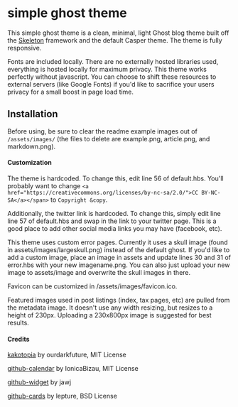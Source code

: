 # simple ghost theme

This simple ghost theme is a clean, minimal, light Ghost blog theme built off the [Skeleton](http://getskeleton.com/) framework and the default Casper theme. The theme is fully responsive.

Fonts are included locally. There are no externally hosted libraries used, everything is hosted locally for maximum privacy. This theme works perfectly without javascript. You can choose to shift these resources to external servers (like Google Fonts) if you'd like to sacrifice your users privacy for a small boost in page load time.

## Installation

Before using, be sure to clear the readme example images out of `/assets/images/` (the files to delete are example.png, article.png, and markdown.png).

#### Customization

The theme is hardcoded. To change this, edit line 56 of default.hbs. You'll probably want to change `<a href="https://creativecommons.org/licenses/by-nc-sa/2.0/">CC BY-NC-SA</a></span>` to `Copyright &copy`.

Additionally, the twitter link is hardcoded. To change this, simply edit line line 57 of default.hbs and swap in the link to your twitter page. This is a good place to add other social media links you may have (facebook, etc).

This theme uses custom error pages. Currently it uses a skull image (found in assets/images/largeskull.png) instead of the default ghost. If you'd like to add a custom image, place an image in assets and update lines 30 and 31 of error.hbs with your new imagename.png. You can also just upload your new image to assets/image and overwrite the skull images in there.

Favicon can be customized in /assets/images/favicon.ico.

Featured images used in post listings (index, tax pages, etc) are pulled from the metadata image. It doesn't use any width resizing, but resizes to a height of 230px. Uploading a 230x800px image is suggested for best results.


#### Credits
[kakotopia](https://github.com/ourdarkfuture/kakotopia) by ourdarkfuture, MIT License

[github-calendar](https://github.com/IonicaBizau/github-calendar) by IonicaBizau, MIT License

[github-widget](https://github.com/jawj/github-widget) by jawj

[github-cards](https://github.com/lepture/github-cards) by lepture, BSD License
